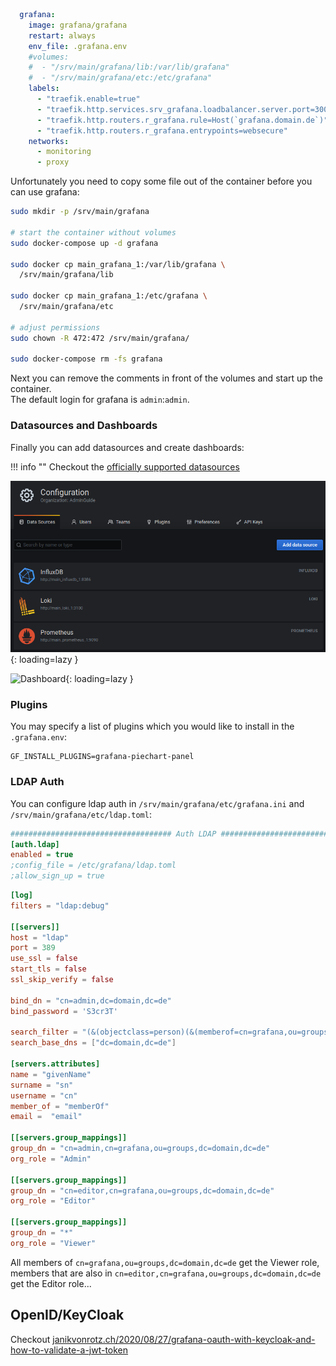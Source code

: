 ```yaml
  grafana:
    image: grafana/grafana
    restart: always
    env_file: .grafana.env
    #volumes:
    #  - "/srv/main/grafana/lib:/var/lib/grafana"
    #  - "/srv/main/grafana/etc:/etc/grafana"
    labels:
      - "traefik.enable=true"
      - "traefik.http.services.srv_grafana.loadbalancer.server.port=3000"
      - "traefik.http.routers.r_grafana.rule=Host(`grafana.domain.de`)"
      - "traefik.http.routers.r_grafana.entrypoints=websecure"
    networks:
      - monitoring
      - proxy
```

Unfortunately you need to copy some file out of the container before you can use grafana:
```bash
sudo mkdir -p /srv/main/grafana

# start the container without volumes
sudo docker-compose up -d grafana

sudo docker cp main_grafana_1:/var/lib/grafana \
  /srv/main/grafana/lib

sudo docker cp main_grafana_1:/etc/grafana \
  /srv/main/grafana/etc

# adjust permissions
sudo chown -R 472:472 /srv/main/grafana/

sudo docker-compose rm -fs grafana
```

Next you can remove the comments in front of the volumes and start up the container.  
The default login for grafana is `admin`:`admin`.

### Datasources and Dashboards
Finally you can add datasources and create dashboards:

!!! info ""
    Checkout the [officially supported datasources](https://grafana.com/docs/grafana/latest/datasources/#supported-data-sources)

![Datasources](../img/services/grafana_datasources.png?raw=true){: loading=lazy }

![Dashboard](../img/services/grafana_dashboard.png?raw=true){: loading=lazy }


### Plugins
You may specify a list of plugins which you would like to install in the `.grafana.env`:
```
GF_INSTALL_PLUGINS=grafana-piechart-panel
```

### LDAP Auth
You can configure ldap auth in `/srv/main/grafana/etc/grafana.ini` and `/srv/main/grafana/etc/ldap.toml`:
```ini
#################################### Auth LDAP ##########################
[auth.ldap]
enabled = true
;config_file = /etc/grafana/ldap.toml
;allow_sign_up = true
```

```toml
[log]
filters = "ldap:debug"

[[servers]]
host = "ldap"
port = 389
use_ssl = false
start_tls = false
ssl_skip_verify = false

bind_dn = "cn=admin,dc=domain,dc=de"
bind_password = 'S3cr3T'

search_filter = "(&(objectclass=person)(&(memberof=cn=grafana,ou=groups,dc=domain,dc=de))(uid=%s))"
search_base_dns = ["dc=domain,dc=de"]

[servers.attributes]
name = "givenName"
surname = "sn"
username = "cn"
member_of = "memberOf"
email =  "email"

[[servers.group_mappings]]
group_dn = "cn=admin,cn=grafana,ou=groups,dc=domain,dc=de"
org_role = "Admin"

[[servers.group_mappings]]
group_dn = "cn=editor,cn=grafana,ou=groups,dc=domain,dc=de"
org_role = "Editor"

[[servers.group_mappings]]
group_dn = "*"
org_role = "Viewer"
```

All members of `cn=grafana,ou=groups,dc=domain,dc=de` get the Viewer role, members that are also in `cn=editor,cn=grafana,ou=groups,dc=domain,dc=de` get the Editor role...

## OpenID/KeyCloak
Checkout [janikvonrotz.ch/2020/08/27/grafana-oauth-with-keycloak-and-how-to-validate-a-jwt-token](https://janikvonrotz.ch/2020/08/27/grafana-oauth-with-keycloak-and-how-to-validate-a-jwt-token/)
